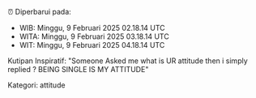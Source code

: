 ⏰ Diperbarui pada:
- WIB: Minggu, 9 Februari 2025 02.18.14 UTC
- WITA: Minggu, 9 Februari 2025 03.18.14 UTC
- WIT: Minggu, 9 Februari 2025 04.18.14 UTC

Kutipan Inspiratif:
"Someone Asked me what is UR attitude then i simply replied ? BEING SINGLE IS MY ATTITUDE"


Kategori: attitude

